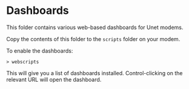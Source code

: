 # Dashboards

This folder contains various web-based dashboards for Unet modems.

Copy the contents of this folder to the `scripts` folder on your modem.

To enable the dashboards:
```
> webscripts
```

This will give you a list of dashboards installed. Control-clicking on
the relevant URL will open the dashboard.
